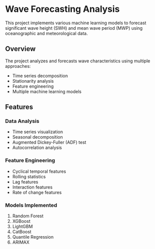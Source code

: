 # Wave Forecasting Analysis

This project implements various machine learning models to forecast significant wave height (SWH) and mean wave period (MWP) using oceanographic and meteorological data.

## Overview

The project analyzes and forecasts wave characteristics using multiple approaches:
- Time series decomposition
- Stationarity analysis
- Feature engineering
- Multiple machine learning models

## Features

### Data Analysis
- Time series visualization
- Seasonal decomposition
- Augmented Dickey-Fuller (ADF) test
- Autocorrelation analysis

### Feature Engineering
- Cyclical temporal features
- Rolling statistics
- Lag features
- Interaction features
- Rate of change features

### Models Implemented
1. Random Forest
2. XGBoost
3. LightGBM
4. CatBoost
5. Quantile Regression
6. ARIMAX

